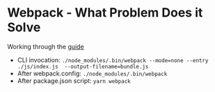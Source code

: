 # Webpack - What Problem Does it Solve

Working through the [guide](https://what-problem-does-it-solve.com/webpack/intro.html)

- CLI invocation: `./node_modules/.bin/webpack --mode=none --entry ./js/index.js  --output-filename=bundle.js`
- After webpack.config: `./node_modules/.bin/webpack`
- After package.json script: `yarn webpack`
